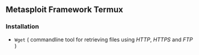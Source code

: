 ## Metasploit Framework Termux

### Installation
* `Wget` ( commandline tool for retrieving files using _HTTP_, _HTTPS_ and _FTP_ )
